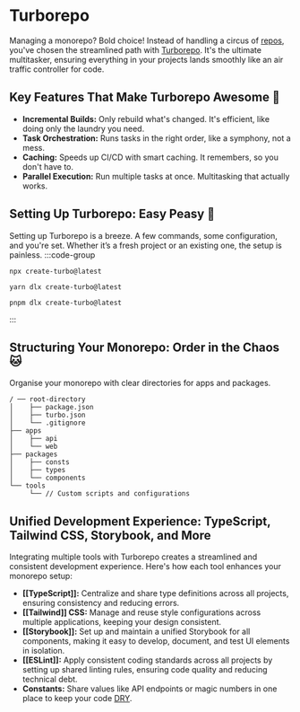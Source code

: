 # Turborepo
Managing a monorepo? Bold choice! Instead of handling a circus of [repos](Terminology.md#Repo), you've chosen the streamlined path with [Turborepo](https://turbo.build). It's the ultimate multitasker, ensuring everything in your projects lands smoothly like an air traffic controller for code.
## Key Features That Make Turborepo Awesome 🤝
- **Incremental Builds:** Only rebuild what's changed. It's efficient, like doing only the laundry you need.
- **Task Orchestration:** Runs tasks in the right order, like a symphony, not a mess.
- **Caching:** Speeds up CI/CD with smart caching. It remembers, so you don't have to.
- **Parallel Execution:** Run multiple tasks at once. Multitasking that actually works.
## Setting Up Turborepo: Easy Peasy 🎯
Setting up Turborepo is a breeze. A few commands, some configuration, and you're set. Whether it’s a fresh project or an existing one, the setup is painless.
:::code-group
``` bash[npm]
npx create-turbo@latest
```
```bash[yarn]
yarn dlx create-turbo@latest
```
```bash[pnpm]
pnpm dlx create-turbo@latest
```
:::
## Structuring Your Monorepo: Order in the Chaos 🐱
Organise your monorepo with clear directories for apps and packages. 
```
/ ── root-directory
│    ├── package.json
│    ├── turbo.json
│    └── .gitignore
├── apps
│    ├── api
│    └── web
├── packages
│    ├── consts
│    ├── types
│    └── components
└── tools
     └── // Custom scripts and configurations
```

## Unified Development Experience: TypeScript, Tailwind CSS, Storybook, and More
Integrating multiple tools with Turborepo creates a streamlined and consistent development experience. Here's how each tool enhances your monorepo setup:

- **[[TypeScript]]:** Centralize and share type definitions across all projects, ensuring consistency and reducing errors.
- **[[Tailwind]] CSS:** Manage and reuse style configurations across multiple applications, keeping your design consistent.
- **[[Storybook]]:** Set up and maintain a unified Storybook for all components, making it easy to develop, document, and test UI elements in isolation.
- **[[ESLint]]:** Apply consistent coding standards across all projects by setting up shared linting rules, ensuring code quality and reducing technical debt.
- **Constants:** Share values like API endpoints or magic numbers in one place to keep your code [DRY](Terminology.md#DRY).